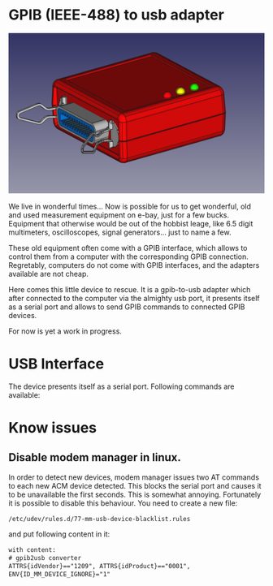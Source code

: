 # GPIB (IEEE-488) to usb adapter

![gpib2usb](doc/cad.png)

We live in wonderful times... Now is possible for us to get wonderful, old and used measurement equipment on e-bay, just for a few bucks. Equipment that otherwise would be out of  the hobbist leage, like 6.5 digit multimeters, oscilloscopes, signal generators... just to name a few.

These old equipment often come with a GPIB interface, which allows to control them from a computer with the corresponding GPIB connection. Regretably, computers do not come with GPIB interfaces, and the adapters available are not cheap.

Here comes this little device to rescue. It is a gpib-to-usb adapter which after connected to the computer via the almighty usb port, it presents itself as a serial port and allows to send GPIB commands to connected GPIB devices.

For now is yet a work in progress. 

# USB Interface

The device presents itself as a serial port. Following commands are available:


# Know issues

## Disable modem manager in linux.

In order to detect new devices, modem manager issues two AT commands to each new ACM device detected. This blocks the serial port and causes it to be unavailable the first seconds. This is somewhat annoying. Fortunately it is possible to disable this behaviour. You need to create a new file:

```
/etc/udev/rules.d/77-mm-usb-device-blacklist.rules 
```
and put following content in it:

```
with content:
# gpib2usb converter
ATTRS{idVendor}=="1209", ATTRS{idProduct}=="0001", ENV{ID_MM_DEVICE_IGNORE}="1" 
```